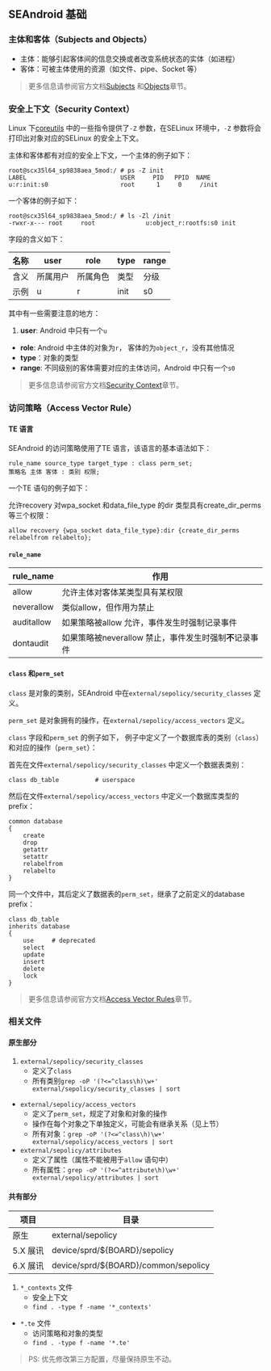 ## SEAndroid 基础

### 主体和客体（Subjects and Objects）

* 主体：能够引起客体间的信息交换或者改变系统状态的实体（如进程）
* 客体：可被主体使用的资源（如文件、pipe、Socket 等）

> 更多信息请参阅官方文档[Subjects][ID_NB_Subjects]
和[Objects][ID_NB_Objects]章节。

[ID_NB_Subjects]: http://selinuxproject.org/page/NB_Subjects "点此跳转官方Wiki"
[ID_NB_Objects]: http://selinuxproject.org/page/NB_Objects "点此跳转官方Wiki"

### 安全上下文（Security Context）

Linux 下[coreutils](http://ftp.gnu.org/gnu/coreutils/) 中的一些指令提供了`-Z`
参数，在SELinux 环境中，`-Z` 参数将会打印出对象对应的SELinux 的安全上下文。

主体和客体都有对应的安全上下文，一个主体的例子如下：

```shell
root@scx35l64_sp9838aea_5mod:/ # ps -Z init
LABEL                          USER     PID   PPID  NAME
u:r:init:s0                    root      1     0     /init
```

一个客体的例子如下：

```shell
root@scx35l64_sp9838aea_5mod:/ # ls -Zl /init
-rwxr-x--- root     root              u:object_r:rootfs:s0 init
```

字段的含义如下：

| 名称 | user | role | type | range |
| --- | --- | --- | --- | --- |
| 含义 | 所属用户 | 所属角色 | 类型 | 分级 |
| 示例 | u | r | init | s0 |

其中有一些需要注意的地方：

1. **user**: Android 中只有一个`u`
+ **role**: Android 中主体的对象为`r`， 客体的为`object_r`，没有其他情况
+ **type**：对象的类型
+ **range**: 不同级别的客体需要对应的主体访问，Android 中只有一个`s0`

> 更多信息请参阅官方文档[Security Context][ID_Security_context]章节。

[ID_Security_context]: http://selinuxproject.org/page/Security_context "点此跳转官方Wiki"

### 访问策略（Access Vector Rule）

#### TE 语言

SEAndroid 的访问策略使用了TE 语言，该语言的基本语法如下：

```selinux
rule_name source_type target_type : class perm_set;
策略名 主体 客体 : 类别 权限;
```

一个TE 语句的例子如下：

允许recovery 对wpa_socket 和data_file_type 的dir 类型具有create_dir_perms
等三个权限：

```selinux
allow recovery {wpa_socket data_file_type}:dir {create_dir_perms relabelfrom relabelto};
```

#### `rule_name`

| rule_name | 作用 |
| --- | --- |
| allow | 允许主体对客体某类型具有某权限 |
| neverallow | 类似allow，但作用为禁止 |
| auditallow | 如果策略被allow 允许，事件发生时强制记录事件 |
| dontaudit | 如果策略被neverallow 禁止，事件发生时强制**不**记录事件 |

#### `class` 和`perm_set`

`class` 是对象的类别，SEAndroid 中在`external/sepolicy/security_classes` 定义。

`perm_set` 是对象拥有的操作，在`external/sepolicy/access_vectors` 定义。

`class` 字段和`perm_set` 的例子如下，
例子中定义了一个数据库表的类别（`class`）和对应的操作（`perm_set`）：

首先在文件`external/sepolicy/security_classes` 中定义一个数据表类别：

```selinux
class db_table			# userspace
```

然后在文件`external/sepolicy/access_vectors` 中定义一个数据库类型的prefix：

```selinux
common database
{
	create
	drop
	getattr
	setattr
	relabelfrom
	relabelto
}
```

同一个文件中，其后定义了数据表的`perm_set`，继承了之前定义的database prefix：

```selinux
class db_table
inherits database
{
	use		# deprecated
	select
	update
	insert
	delete
	lock
}
```

> 更多信息请参阅官方文档[Access Vector Rules][ID_AVCRules]章节。

[ID_AVCRules]: http://selinuxproject.org/page/AVCRules "点此跳转官方Wiki"

### 相关文件

#### 原生部分

1. `external/sepolicy/security_classes`
    * 定义了`class`
    * 所有类别`grep -oP '(?<=^class\h)\w+' external/sepolicy/security_classes | sort`
+ `external/sepolicy/access_vectors`
    * 定义了`perm_set`，规定了对象和对象的操作
    * 操作在每个对象之下单独定义，可能会有继承关系（见上节）
    * 所有对象：`grep -oP '(?<=^class\h)\w+' external/sepolicy/access_vectors | sort`
+ `external/sepolicy/attributes`
    * 定义了属性（属性不能被用于`allow` 语句中）
    * 所有属性：`grep -oP '(?<=^attribute\h)\w+' external/sepolicy/attributes | sort`

#### 共有部分

| 项目 | 目录 |
| --- | --- |
| 原生 | external/sepolicy |
| 5.X 展讯 | device/sprd/${BOARD}/sepolicy |
| 6.X 展讯 | device/sprd/${BOARD}/common/sepolicy |

1. `*_contexts` 文件
    * 安全上下文
    * `find . -type f -name '*_contexts'`
+ `*.te` 文件
    * 访问策略和对象的类型
    * `find . -type f -name '*.te'`

> PS: 优先修改第三方配置，尽量保持原生不动。

